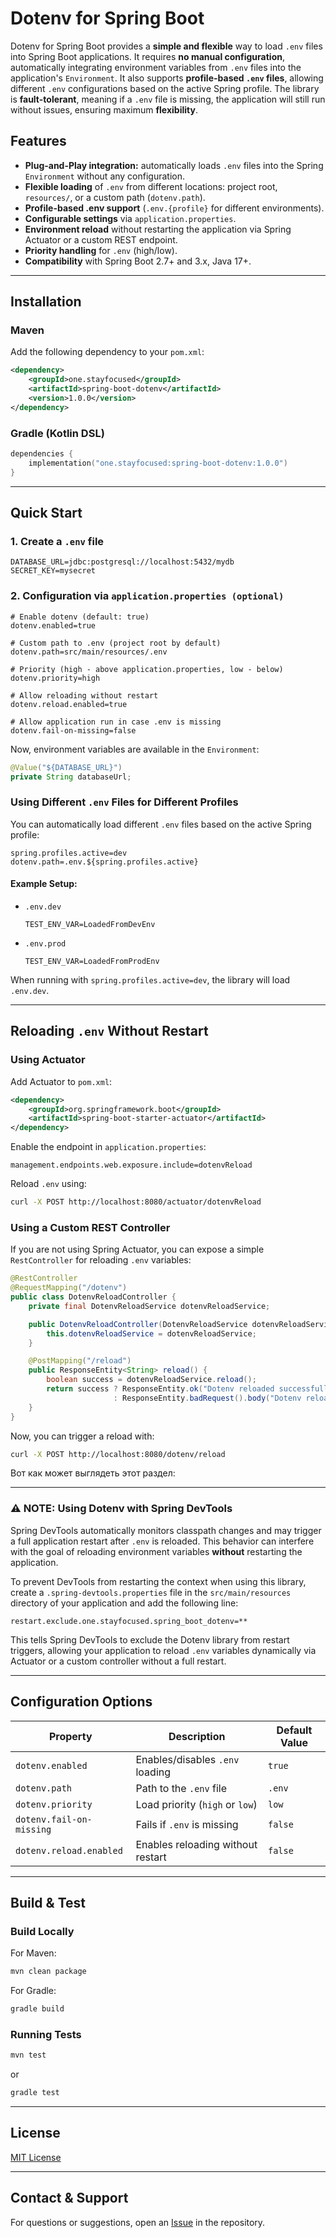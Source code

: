 # Dotenv for Spring Boot

Dotenv for Spring Boot provides a **simple and flexible** way to load `.env` files into Spring Boot applications. It requires **no manual configuration**, automatically integrating environment variables from `.env` files into the application's `Environment`. It also supports **profile-based `.env` files**, allowing different `.env` configurations based on the active Spring profile. The library is **fault-tolerant**, meaning if a `.env` file is missing, the application will still run without issues, ensuring maximum **flexibility**.
## Features

- **Plug-and-Play integration:** automatically loads `.env` files into the Spring `Environment` without any configuration.
- **Flexible loading** of `.env` from different locations: project root, `resources/`, or a custom path (`dotenv.path`).
- **Profile-based .env support** (`.env.{profile}` for different environments).
- **Configurable settings** via `application.properties`.
- **Environment reload** without restarting the application via Spring Actuator or a custom REST endpoint.
- **Priority handling** for `.env` (high/low).
- **Compatibility** with Spring Boot 2.7+ and 3.x, Java 17+.

---

## Installation

### Maven

Add the following dependency to your `pom.xml`:

```xml
<dependency>
    <groupId>one.stayfocused</groupId>
    <artifactId>spring-boot-dotenv</artifactId>
    <version>1.0.0</version>
</dependency>
```

### Gradle (Kotlin DSL)

```kotlin
dependencies {
    implementation("one.stayfocused:spring-boot-dotenv:1.0.0")
}
```

---

## Quick Start

### **1. Create a `.env` file**

```env
DATABASE_URL=jdbc:postgresql://localhost:5432/mydb
SECRET_KEY=mysecret
```

### **2. Configuration via `application.properties (optional)`**

```properties
# Enable dotenv (default: true)
dotenv.enabled=true

# Custom path to .env (project root by default)
dotenv.path=src/main/resources/.env

# Priority (high - above application.properties, low - below)
dotenv.priority=high

# Allow reloading without restart
dotenv.reload.enabled=true

# Allow application run in case .env is missing
dotenv.fail-on-missing=false
```

Now, environment variables are available in the `Environment`:

```java
@Value("${DATABASE_URL}")
private String databaseUrl;
```

### Using Different `.env` Files for Different Profiles

You can automatically load different `.env` files based on the active Spring profile:

```properties
spring.profiles.active=dev
dotenv.path=.env.${spring.profiles.active}
```

#### Example Setup:

- `.env.dev`
  ```env
  TEST_ENV_VAR=LoadedFromDevEnv
  ```
- `.env.prod`
  ```env
  TEST_ENV_VAR=LoadedFromProdEnv
  ```

When running with `spring.profiles.active=dev`, the library will load `.env.dev`.

---

## Reloading `.env` Without Restart

### Using Actuator

Add Actuator to `pom.xml`:

```xml
<dependency>
    <groupId>org.springframework.boot</groupId>
    <artifactId>spring-boot-starter-actuator</artifactId>
</dependency>
```

Enable the endpoint in `application.properties`:

```properties
management.endpoints.web.exposure.include=dotenvReload
```

Reload `.env` using:

```bash
curl -X POST http://localhost:8080/actuator/dotenvReload
```

### Using a Custom REST Controller

If you are not using Spring Actuator, you can expose a simple `RestController` for reloading `.env` variables:

```java
@RestController
@RequestMapping("/dotenv")
public class DotenvReloadController {
    private final DotenvReloadService dotenvReloadService;

    public DotenvReloadController(DotenvReloadService dotenvReloadService) {
        this.dotenvReloadService = dotenvReloadService;
    }

    @PostMapping("/reload")
    public ResponseEntity<String> reload() {
        boolean success = dotenvReloadService.reload();
        return success ? ResponseEntity.ok("Dotenv reloaded successfully")
                       : ResponseEntity.badRequest().body("Dotenv reload is disabled");
    }
}
```

Now, you can trigger a reload with:

```bash
curl -X POST http://localhost:8080/dotenv/reload
```

Вот как может выглядеть этот раздел:

---

### ⚠️ NOTE: Using Dotenv with Spring DevTools

Spring DevTools automatically monitors classpath changes and may trigger a full application restart after `.env` is reloaded. This behavior can interfere with the goal of reloading environment variables **without** restarting the application.

To prevent DevTools from restarting the context when using this library, create a `.spring-devtools.properties` file in the `src/main/resources` directory of your application and add the following line:

```
restart.exclude.one.stayfocused.spring_boot_dotenv=**
```

This tells Spring DevTools to exclude the Dotenv library from restart triggers, allowing your application to reload `.env` variables dynamically via Actuator or a custom controller without a full restart.

---

## Configuration Options

| Property                 | Description                                       | Default Value |
| ------------------------ | ------------------------------------------------- | ------------- |
| `dotenv.enabled`         | Enables/disables `.env` loading                   | `true`        |
| `dotenv.path`            | Path to the `.env` file                           | `.env`        |
| `dotenv.priority`        | Load priority (`high` or `low`)                   | `low`         |
| `dotenv.fail-on-missing` | Fails if `.env` is missing                        | `false`       |
| `dotenv.reload.enabled`  | Enables reloading without restart                 | `false`       |

---

## Build & Test

### Build Locally

For Maven:

```bash
mvn clean package
```

For Gradle:

```bash
gradle build
```

### Running Tests

```bash
mvn test
```

or

```bash
gradle test
```

---

## License

[MIT License](https://opensource.org/licenses/MIT)

---

## Contact & Support

For questions or suggestions, open an [Issue](https://github.com/stayfocused-one/spring-boot-dotenv/issues) in the repository.

